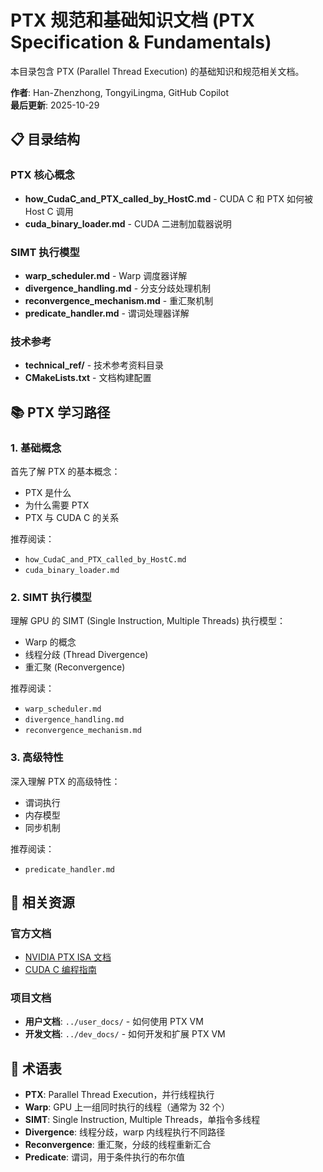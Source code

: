 # PTX 规范和基础知识文档 (PTX Specification & Fundamentals)

本目录包含 PTX (Parallel Thread Execution) 的基础知识和规范相关文档。

**作者**: Han-Zhenzhong, TongyiLingma, GitHub Copilot  
**最后更新**: 2025-10-29

## 📋 目录结构

### PTX 核心概念
- **how_CudaC_and_PTX_called_by_HostC.md** - CUDA C 和 PTX 如何被 Host C 调用
- **cuda_binary_loader.md** - CUDA 二进制加载器说明

### SIMT 执行模型
- **warp_scheduler.md** - Warp 调度器详解
- **divergence_handling.md** - 分支分歧处理机制
- **reconvergence_mechanism.md** - 重汇聚机制
- **predicate_handler.md** - 谓词处理器详解

### 技术参考
- **technical_ref/** - 技术参考资料目录
- **CMakeLists.txt** - 文档构建配置

## 📚 PTX 学习路径

### 1. 基础概念
首先了解 PTX 的基本概念：
- PTX 是什么
- 为什么需要 PTX
- PTX 与 CUDA C 的关系

推荐阅读：
- `how_CudaC_and_PTX_called_by_HostC.md`
- `cuda_binary_loader.md`

### 2. SIMT 执行模型
理解 GPU 的 SIMT (Single Instruction, Multiple Threads) 执行模型：
- Warp 的概念
- 线程分歧 (Thread Divergence)
- 重汇聚 (Reconvergence)

推荐阅读：
- `warp_scheduler.md`
- `divergence_handling.md`
- `reconvergence_mechanism.md`

### 3. 高级特性
深入理解 PTX 的高级特性：
- 谓词执行
- 内存模型
- 同步机制

推荐阅读：
- `predicate_handler.md`

## 🔗 相关资源

### 官方文档
- [NVIDIA PTX ISA 文档](https://docs.nvidia.com/cuda/parallel-thread-execution/)
- [CUDA C 编程指南](https://docs.nvidia.com/cuda/cuda-c-programming-guide/)

### 项目文档
- **用户文档**: `../user_docs/` - 如何使用 PTX VM
- **开发文档**: `../dev_docs/` - 如何开发和扩展 PTX VM

## 📖 术语表

- **PTX**: Parallel Thread Execution，并行线程执行
- **Warp**: GPU 上一组同时执行的线程（通常为 32 个）
- **SIMT**: Single Instruction, Multiple Threads，单指令多线程
- **Divergence**: 线程分歧，warp 内线程执行不同路径
- **Reconvergence**: 重汇聚，分歧的线程重新汇合
- **Predicate**: 谓词，用于条件执行的布尔值
